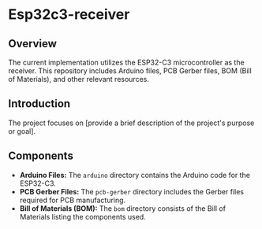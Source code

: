 # Esp32c3-receiver

## Overview
The current implementation utilizes the ESP32-C3 microcontroller as the receiver. This repository includes Arduino files, PCB Gerber files, BOM (Bill of Materials), and other relevant resources.

## Introduction
The project focuses on [provide a brief description of the project's purpose or goal].

## Components
- **Arduino Files:** The `arduino` directory contains the Arduino code for the ESP32-C3.
- **PCB Gerber Files:** The `pcb-gerber` directory includes the Gerber files required for PCB manufacturing.
- **Bill of Materials (BOM):** The `bom` directory consists of the Bill of Materials listing the components used.
